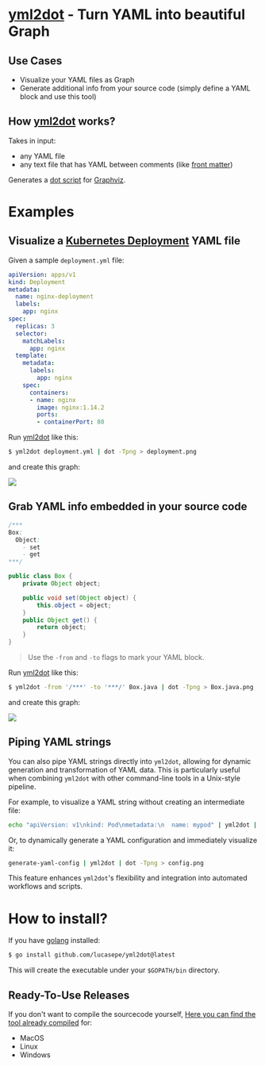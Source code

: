 # [yml2dot](https://github.com/lucasepe/yml2dot/releases/latest) - Turn YAML into beautiful Graph

## Use Cases

- Visualize your YAML files as Graph
- Generate additional info from your source code (simply define a YAML block and use this tool)

## How [yml2dot](https://github.com/lucasepe/yml2dot/releases/latest) works?

Takes in input:

- any YAML file
- any text file that has YAML between comments (like [front matter](https://jekyllrb.com/docs/front-matter/))

Generates a [dot script](https://en.wikipedia.org/wiki/DOT_(graph_description_language)) for [Graphviz](https://graphviz.gitlab.io/download/).

# Examples

## Visualize a [Kubernetes Deployment](https://kubernetes.io/docs/concepts/workloads/controllers/deployment/) YAML file

Given a sample `deployment.yml` file:

```yaml
apiVersion: apps/v1
kind: Deployment
metadata:
  name: nginx-deployment
  labels:
    app: nginx
spec:
  replicas: 3
  selector:
    matchLabels:
      app: nginx
  template:
    metadata:
      labels:
        app: nginx
    spec:
      containers:
      - name: nginx
        image: nginx:1.14.2
        ports:
        - containerPort: 80
```

Run [yml2dot](https://github.com/lucasepe/yml2dot/releases/latest) like this:

```bash
$ yml2dot deployment.yml | dot -Tpng > deployment.png
```

and create this graph:

![](./_examples/deployment.png)

## Grab YAML info embedded in your source code

```java
/*** 
Box:
  Object:
    - set
    - get
***/

public class Box {
    private Object object;

    public void set(Object object) {
        this.object = object;
    }
    public Object get() {
        return object;
    }
}
```

> Use the `-from` and `-to` flags to mark your YAML block.

Run [yml2dot](https://github.com/lucasepe/yml2dot/releases/latest) like this:

```bash
$ yml2dot -from '/***' -to '***/' Box.java | dot -Tpng > Box.java.png
```

and create this graph:

![](./_examples/Box.java.png)

## Piping YAML strings

You can also pipe YAML strings directly into `yml2dot`, allowing for dynamic generation and transformation of YAML data. This is particularly useful when combining `yml2dot` with other command-line tools in a Unix-style pipeline.

For example, to visualize a YAML string without creating an intermediate file:

```bash
echo "apiVersion: v1\nkind: Pod\nmetadata:\n  name: mypod" | yml2dot | dot -Tpng > mypod.png
```

Or, to dynamically generate a YAML configuration and immediately visualize it:

```bash
generate-yaml-config | yml2dot | dot -Tpng > config.png
```

This feature enhances `yml2dot`'s flexibility and integration into automated workflows and scripts.

# How to install?

If you have [golang](https://golang.org/dl/) installed:

```sh
$ go install github.com/lucasepe/yml2dot@latest
```

This will create the executable under your `$GOPATH/bin` directory.

## Ready-To-Use Releases 

If you don't want to compile the sourcecode yourself, [Here you can find the tool already compiled](https://github.com/lucasepe/yml2dot/releases/latest) for:

- MacOS
- Linux
- Windows

